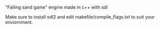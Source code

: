 "Falling sand game" engine made in c++ with sdl

Make sure to install sdl2 and edit makefile/compile_flags.txt to suit your enviornment.
